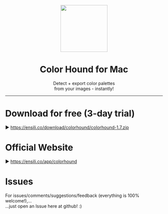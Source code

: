 <p align=center>
  <img height="150px" src="https://github.com/enSili-co/color hound/raw/main/images/logo.png"/>
</p>
<h1 align=center>Color Hound for Mac</h1>
<p align=center>
  Detect + export color palettes<br/>from your images - instantly!
</p>


---

# Download for free (3-day trial)

▶︎ https://ensili.co/download/colorhound/colorhound-1.7.zip

# Official Website

▶︎ https://ensili.co/app/colorhound

# Issues

For issues/comments/suggestions/feedback (everything is 100% welcome!),...    
...just open an Issue here at github! :)

